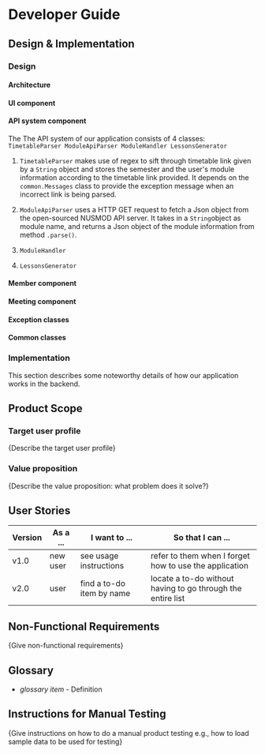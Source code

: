 # Developer Guide

## Design & Implementation
### Design

#### Architecture

#### UI component

#### API system component
The The API system of our application consists of 4 classes: ```TimetableParser ModuleApiParser ModuleHandler LessonsGenerator```
<br>
1. ```TimetableParser``` makes use of regex to sift through timetable link given by a ```String``` object and stores
the semester and the user's module information according to the timetable link provided. It depends on the ```common.Messages``` class to provide the exception message when an incorrect link is being parsed.
2. ```ModuleApiParser``` uses a HTTP GET request to fetch a Json object from the open-sourced NUSMOD API server.
It takes in a ```String```object as module name, and returns a Json object of the module information from method ```.parse()```.

3. ```ModuleHandler```  
4. ```LessonsGenerator```

#### Member component

#### Meeting component

#### Exception classes

#### Common classes


### Implementation
This section describes some noteworthy details of how our application works in the backend.




## Product Scope
### Target user profile

{Describe the target user profile}

### Value proposition

{Describe the value proposition: what problem does it solve?}

## User Stories

|Version| As a ... | I want to ... | So that I can ...|
|--------|----------|---------------|------------------|
|v1.0|new user|see usage instructions|refer to them when I forget how to use the application|
|v2.0|user|find a to-do item by name|locate a to-do without having to go through the entire list|

## Non-Functional Requirements

{Give non-functional requirements}

## Glossary

* *glossary item* - Definition

## Instructions for Manual Testing

{Give instructions on how to do a manual product testing e.g., how to load sample data to be used for testing}
